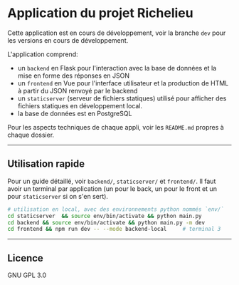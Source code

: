 # Application du projet Richelieu

Cette application est en cours de développement, voir la branche
`dev` pour les versions en cours de développement.

L'application comprend: 
- un `backend` en Flask pour l'interaction avec
  la base de données et la mise en forme des réponses en JSON
- un `frontend` en Vue pour l'interface utilisateur et la production
  de HTML à partir du JSON renvoyé par le backend
- un `staticserver` (serveur de fichiers statiques) utilisé pour afficher
  des fichiers statiques en développement local.
- la base de données est en PostgreSQL

Pour les aspects techniques de chaque appli, voir les `README.md` propres à chaque dossier.

---

## Utilisation rapide

Pour un guide détaillé, voir `backend/`, `staticserver/` et `frontend/`. 
Il faut avoir un terminal par application (un pour le back, un pour le front
et un pour `staticserver` si on s'en sert).

```bash
# utilisation en local, avec des environnements python nommés `env/`
cd staticserver  && source env/bin/activate && python main.py                      # terminal 1
cd backend && source env/bin/activate && python main.py -m dev                    # terminal 2
cd frontend && npm run dev -- --mode backend-local     # terminal 3
```

---

## Licence

GNU GPL 3.0

